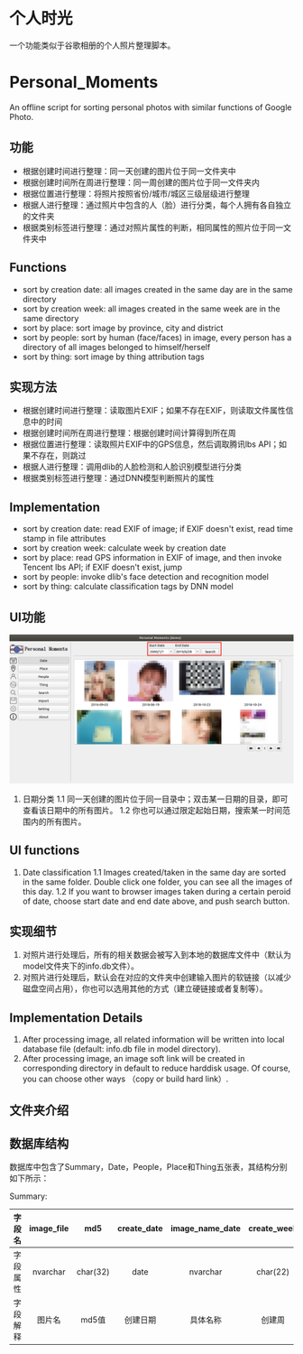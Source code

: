 # 个人时光
一个功能类似于谷歌相册的个人照片整理脚本。

# Personal_Moments
An offline script for sorting personal photos with similar functions of Google Photo.

## 功能
- 根据创建时间进行整理：同一天创建的图片位于同一文件夹中
- 根据创建时间所在周进行整理：同一周创建的图片位于同一文件夹内
- 根据位置进行整理：将照片按照省份/城市/城区三级层级进行整理
- 根据人进行整理：通过照片中包含的人（脸）进行分类，每个人拥有各自独立的文件夹
- 根据类别标签进行整理：通过对照片属性的判断，相同属性的照片位于同一文件夹中

## Functions
- sort by creation date: all images created in the same day are in the same directory
- sort by creation week: all images created in the same week are in the same directory
- sort by place: sort image by province, city and district
- sort by people: sort by human (face/faces) in image, every person has a directory of all images belonged to himself/herself
- sort by thing: sort image by thing attribution tags

## 实现方法
- 根据创建时间进行整理：读取图片EXIF；如果不存在EXIF，则读取文件属性信息中的时间
- 根据创建时间所在周进行整理：根据创建时间计算得到所在周
- 根据位置进行整理：读取照片EXIF中的GPS信息，然后调取腾讯lbs API；如果不存在，则跳过
- 根据人进行整理：调用dlib的人脸检测和人脸识别模型进行分类
- 根据类别标签进行整理：通过DNN模型判断照片的属性

## Implementation
- sort by creation date: read EXIF of image; if EXIF doesn't exist, read time stamp in file attributes
- sort by creation week: calculate week by creation date
- sort by place: read GPS information in EXIF of image, and then invoke Tencent lbs API; if EXIF doesn't exist, jump
- sort by people: invoke dlib's face detection and recognition model
- sort by thing: calculate classification tags by DNN model

## UI功能

![Date](/description/date.png)

1. 日期分类
1.1 同一天创建的图片位于同一目录中；双击某一日期的目录，即可查看该日期中的所有图片。
1.2 你也可以通过限定起始日期，搜索某一时间范围内的所有图片。

## UI functions
1. Date classification
1.1 Images created/taken in the same day are sorted in the same folder. Double click one folder, you can see all the images of this day.
1.2 If you want to browser images taken during a certain peroid of date, choose start date and end date above, and push search button. 

## 实现细节
1.  对照片进行处理后，所有的相关数据会被写入到本地的数据库文件中（默认为model文件夹下的info.db文件）。
2.  对照片进行处理后，默认会在对应的文件夹中创建输入图片的软链接（以减少磁盘空间占用），你也可以选用其他的方式（建立硬链接或者复制等）。

## Implementation Details
1.  After processing image, all related information will be written into local database file (default: info.db file in model directory).
2.  After processing image, an image soft link will be created in corresponding directory in default to reduce harddisk usage. Of course, you can choose other ways （copy or build hard link）.



## 文件夹介绍
    
## 数据库结构

数据库中包含了Summary，Date，People，Place和Thing五张表，其结构分别如下所示：

Summary:

| 字段名 | image_file | md5 | create_date | image_name_date | create_week | image_name_week |
| :--: | :--: | :-: | :-: | :-: | :-: | :-: |
| 字段属性 | nvarchar | char(32) | date | nvarchar | char(22) | nvarchar |
| 字段解释 | 图片名 | md5值 | 创建日期 | 具体名称 | 创建周 | 具体名称 |
